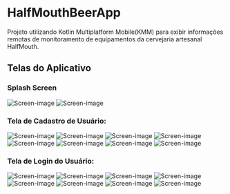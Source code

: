 # HalfMouthBeerApp

Projeto utilizando Kotlin Multiplatform Mobile(KMM) para exibir informações remotas de monitoramento
de equipamentos da cervejaria artesanal HalfMouth.

## Telas do Aplicativo

### Splash Screen
![Screen-image](screen/android/splash-screen/splash-screen.png)
![Screen-image](screen/iOS/splash-screen/splash-screen-ios.png)

### Tela de Cadastro de Usuário:
![Screen-image](screen/android/sign-in/sign-in-android.png)
![Screen-image](screen/iOS/sign-in/sign-in-ios.png)
![Screen-image](screen/android/sign-in/sign-in-complete-fields.png)
![Screen-image](screen/iOS/sign-in/sign-in-error-fields-ios.png)
![Screen-image](screen/android/sign-in/sign-in-error-fields.png)
![Screen-image](screen/iOS/sign-in/sign-in-complete-ios.png)
![Screen-image](screen/android/sign-in/sign-in-progress-bar.png)
![Screen-image](screen/iOS/sign-in/sign-in-progress-bar-ios.png)

### Tela de Login do Usuário:
![Screen-image](screen/android/login/login.png)
![Screen-image](screen/iOS/login/login-ios.png)
![Screen-image](screen/android/login/login-complete-fields.png)
![Screen-image](screen/iOS/login/login-complete-ios.png)
![Screen-image](screen/android/login/login-fields-error.png)
![Screen-image](screen/iOS/login/login-fields-error-ios.png)
![Screen-image](screen/android/login/login-progress-bar.png)
![Screen-image](screen/iOS/login/login-progress-bar-ios.png)
